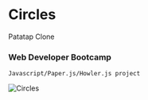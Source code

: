 # Circles
Patatap Clone
<h3>Web Developer Bootcamp</h3>

    Javascript/Paper.js/Howler.js project

![Circles](https://alanv73.github.io/img/circle.png)
